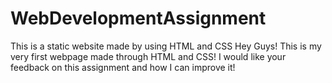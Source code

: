 # WebDevelopmentAssignment
This is a static website made by using HTML and CSS
Hey Guys! This is my very first webpage made through HTML and CSS!
I would like your feedback on this assignment and how I can improve it!
